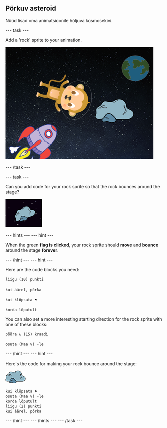 ## Põrkuv asteroid

Nüüd lisad oma animatsioonile hõljuva kosmosekivi.

\--- task \---

Add a 'rock' sprite to your animation.

![Adding a rock sprite](images/space-rock-sprite.png)

\--- /task \---

\--- task \---

Can you add code for your rock sprite so that the rock bounces around the stage?

![Testing a bouncing rock](images/space-bounce-test.png)

\--- hints \--- \--- hint \---

When the green **flag is clicked**, your rock sprite should **move** and **bounce** around the stage **forever**.

\--- /hint \--- \--- hint \---

Here are the code blocks you need:

```blocks3
liigu (10) punkti

kui äärel, põrka

kui klõpsata ⚑

korda lõputult
```

You can also set a more interesting starting direction for the rock sprite with one of these blocks:

```blocks3
pööra ↻ (15) kraadi

osuta (Maa v) -le
```

\--- /hint \--- \--- hint \---

Here's the code for making your rock bounce around the stage:

![Rock sprite](images/sprite-rock.png)

```blocks3
kui klõpsata ⚑
osuta (Maa v) -le
korda lõputult 
liigu (2) punkti
kui äärel, põrka
```

\--- /hint \--- \--- /hints \--- \--- /task \---